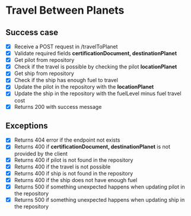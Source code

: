 # Travel Between Planets

## Success case
- [x] Receive a POST request in /travelToPlanet
- [x] Validate required fields **certificationDocument, destinationPlanet**
- [x] Get pilot from repository
- [x] Check if the travel is possible by checking the pilot **locationPlanet**
- [x] Get ship from repository
- [x] Check if the ship has enough fuel to travel
- [x] Update the pilot in the repository with the **locationPlanet**
- [x] Update the ship in the repository with the fuelLevel minus fuel travel cost
- [x] Returns 200 with success message

## Exceptions
- [x] Returns 404 error if the endpoint not exists
- [x] Returns 400 if **certificationDocument, destinationPlanet** is not provided by the client
- [x] Returns 400 if pilot is not found in the repository
- [x] Returns 400 if the travel is not possible
- [x] Returns 400 if ship is not found in the repository
- [x] Returns 400 if the ship does not have enough fuel
- [x] Returns 500 if something unexpected happens when updating pilot in the repository
- [x] Returns 500 if something unexpected happens when updating ship in the repository